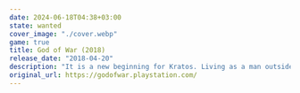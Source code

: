 ```yaml
---
date: 2024-06-18T04:38+03:00
state: wanted
cover_image: "./cover.webp"
game: true
title: God of War (2018)
release_date: "2018-04-20"
description: "It is a new beginning for Kratos. Living as a man outside the shadow of the gods, he ventures into the brutal Norse wilds with his son Atreus, fighting to fulfill a deeply personal quest. \r\n\r\nHis vengeance against the Gods of Olympus years behind him, Kratos now lives as a man in the realm of Norse Gods and monsters. It is in this harsh, unforgiving world that he must fight to survive… And teach his son to do the same. This startling reimagining of God of War deconstructs the core elements that defined the series—satisfying combat; breathtaking scale; and a powerful narrative—and fuses them anew. \r\n\r\nKratos is a father again. As mentor and protector to Atreus, a son determined to earn his respect, he is forced to deal with and control the rage that has long defined him while out in a very dangerous world with his son. \r\n\r\nFrom the marble and columns of ornate Olympus to the gritty forests, mountains, and caves of Pre-Viking Norse lore, this is a distinctly new realm with its own pantheon of creatures, monsters, and gods. With an added emphasis on discovery and exploration, the world will draw players in to explore every inch of God of War’s breathtakingly threatening landscape—by far the largest in the franchise. \r\n\r\nWith an over the shoulder free camera that brings the player closer to the action than ever before, fights in God of War mirror the pantheon of Norse creatures Kratos will face: grand, gritty, and grueling. A new main weapon and new abilities retain the defining spirit of God of War while presenting a vision of violent conflict that forges new ground in the genre"
original_url: https://godofwar.playstation.com/
---
```

